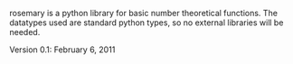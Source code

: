 rosemary is a python library for basic number theoretical functions.
The datatypes used are standard python types, so no external libraries will
be needed.


Version 0.1:
February 6, 2011
